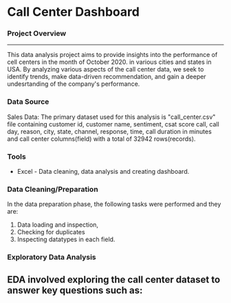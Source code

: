 # Call Center Dashboard

### Project Overview
---
This data analysis project aims to provide insights into the performance of cell centers in the month of October 2020.
in various cities and states in USA. By analyzing various aspects of the call center data, we seek to identify trends, make
data-driven recommendation, and gain a deeper undesrtanding of the company's performance.

### Data Source
Sales Data: The primary dataset used for this analysis is "call_center.csv" file containing customer id, customer name, sentiment, csat score
call, call day, reason, city, state, channel, response, time, call duration in minutes and call center columns(field) with a total of 32942 rows(records).

### Tools
- Excel - Data cleaning, data analysis and creating dashboard.

### Data Cleaning/Preparation
In the data preparation phase, the following tasks were performed and they are:
1. Data loading and inspection,
2. Checking for duplicates
3. Inspecting datatypes in each field.

### Exploratory Data Analysis
EDA involved exploring the call center dataset to answer key questions such as:
- 
